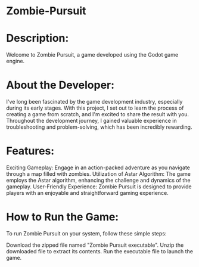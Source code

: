 # Zombie-Pursuit

# Description:
Welcome to Zombie Pursuit, a game developed using the Godot game engine. 

# About the Developer:
I've long been fascinated by the game development industry, especially during its early stages. With this project, I set out to learn the process of creating a game from scratch, and I'm excited to share the result with you. Throughout the development journey, I gained valuable experience in troubleshooting and problem-solving, which has been incredibly rewarding.

# Features:
Exciting Gameplay: Engage in an action-packed adventure as you navigate through a map filled with zombies.
Utilization of Astar Algorithm: The game employs the Astar algorithm, enhancing the challenge and dynamics of the gameplay.
User-Friendly Experience: Zombie Pursuit is designed to provide players with an enjoyable and straightforward gaming experience.

# How to Run the Game:
To run Zombie Pursuit on your system, follow these simple steps:

Download the zipped file named "Zombie Pursuit executable".
Unzip the downloaded file to extract its contents.
Run the executable file to launch the game.

